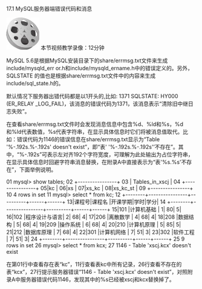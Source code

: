 ### 
  17.1 MySQL服务器端错误代码和消息


<img class="my_markdown" class="h-pic" src="../images/Figure-0405-293.jpg" style="width:87px;  height: 85px; "/> 本节视频教学录像：12分钟

MySQL 5.6是根据MySQL安装目录下的share/errmsg.txt文件来生成include/mysqld_err or.h和include/mysqld_ername.h中的错误定义的。另外，SQLSTATE 的值也是根据share/errmsg.txt文件中的内容来生成include/sql_state.h的。

默认情况下服务器出错代码都是以1开头的,比如: 1371 SQLSTATE: HY000 (ER_RELAY _LOG_FAIL)，该消息的错误代码为1371，该消息表示“清除旧中继日志失败”。

在查看share/errmsg.txt文件时会发现消息信息中包含%d、%ld和%s，%d和%ld代表数值，%s代表字符串，在显示具体信息时它们将被消息值取代。比如：错误代码为1146的错误信息在share/errmsg.txt显示为“Table '%-.192s.%-.192s' doesn't exist”，即“表' '%-.192s.%-.192s'’不存在”。其中，“%-.192s”可表示左对齐192个字符宽度，可理解为此处输出为占位字符串，在显示具体信息时回避字符串消息替换，在附录A中直接表示为“表'%s.%s'不存在”，下面举例说明。

&#13;
    01 mysql> show tables;&#13;
    02 +----------------+&#13;
    03 | Tables_in_xscj |&#13;
    04 +----------------+&#13;
    05|kc      |&#13;
    06|xs      |&#13;
    07|xs_kc     |&#13;
    08|xs_kc_st   |&#13;
    09 +----------------+&#13;
    10 4 rows in set&#13;
    11 mysql> select * from kc;&#13;
    12 +--------+----------------+----------+------+------+&#13;
    13|课程号|课程名    |开课学期|学时|学分|&#13;
    14 +--------+----------------+----------+------+------+&#13;
    15|101  |计算机基础  |    1| 80|  5|&#13;
    16|102  |程序设计与语言|    2| 68|  4|&#13;
    17|206  |离散数学   |    4| 68|  4|&#13;
    18|208  |数据结构   |    5| 68|  4|&#13;
    19|209  |操作系统   |    6| 68|  4|&#13;
    20|210  |计算机原理  |    5| 85|  5|&#13;
    21|212  |数据库原理  |    7| 68|  4|&#13;
    22|301  |计算机网络  |    7| 51|  3|&#13;
    23|302  |软件工程   |    7| 51|  3|&#13;
    24 +--------+----------------+----------+------+------+&#13;
    25 9 rows in set&#13;
    26 mysql> select * from kcx;&#13;
    27 1146 - Table 'xscj.kcx' doesn't exist&#13;

在第01行中查看存在表“kc”，11行查看表kc中所有记录，26行查看不存在的表“kcx”，27行提示服务器错误“1146 - Table 'xscj.kcx' doesn't exist”，对照附录A中服务器错误代码1146，发现其中的%s已经被xscj和kcx替换掉了。

